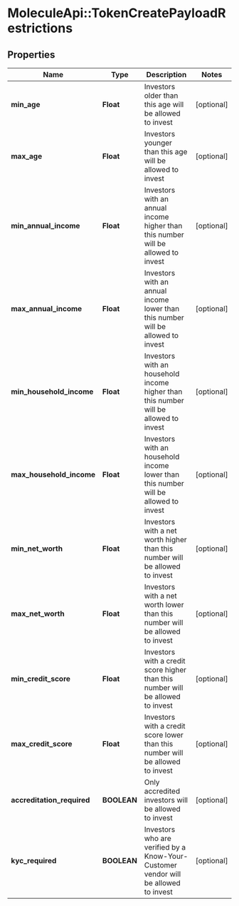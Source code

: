 # MoleculeApi::TokenCreatePayloadRestrictions

## Properties
Name | Type | Description | Notes
------------ | ------------- | ------------- | -------------
**min_age** | **Float** | Investors older than this age will be allowed to invest | [optional] 
**max_age** | **Float** | Investors younger than this age will be allowed to invest | [optional] 
**min_annual_income** | **Float** | Investors with an annual income higher than this number will be allowed to invest | [optional] 
**max_annual_income** | **Float** | Investors with an annual income lower than this number will be allowed to invest | [optional] 
**min_household_income** | **Float** | Investors with an household income higher than this number will be allowed to invest | [optional] 
**max_household_income** | **Float** | Investors with an household income lower than this number will be allowed to invest | [optional] 
**min_net_worth** | **Float** | Investors with a net worth higher than this number will be allowed to invest | [optional] 
**max_net_worth** | **Float** | Investors with a net worth lower than this number will be allowed to invest | [optional] 
**min_credit_score** | **Float** | Investors with a credit score higher than this number will be allowed to invest | [optional] 
**max_credit_score** | **Float** | Investors with a credit score lower than this number will be allowed to invest | [optional] 
**accreditation_required** | **BOOLEAN** | Only accredited investors will be allowed to invest | [optional] 
**kyc_required** | **BOOLEAN** | Investors who are verified by a Know-Your-Customer vendor will be allowed to invest | [optional] 


